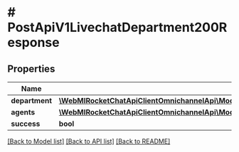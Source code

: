 # # PostApiV1LivechatDepartment200Response

## Properties

Name | Type | Description | Notes
------------ | ------------- | ------------- | -------------
**department** | [**\WebMIRocketChatApiClientOmnichannelApi\Model\PostApiV1LivechatDepartment200ResponseDepartment**](PostApiV1LivechatDepartment200ResponseDepartment.md) |  | [optional]
**agents** | [**\WebMIRocketChatApiClientOmnichannelApi\Model\PostApiV1LivechatDepartment200ResponseAgentsInner[]**](PostApiV1LivechatDepartment200ResponseAgentsInner.md) |  | [optional]
**success** | **bool** |  | [optional]

[[Back to Model list]](../../README.md#models) [[Back to API list]](../../README.md#endpoints) [[Back to README]](../../README.md)
